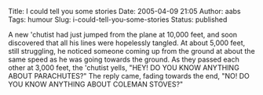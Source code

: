 Title: I could tell you some stories
Date: 2005-04-09 21:05
Author: aabs
Tags: humour
Slug: i-could-tell-you-some-stories
Status: published

A new 'chutist had just jumped from the plane at 10,000 feet, and soon discovered that all his lines were hopelessly tangled. At about 5,000 feet, still struggling, he noticed someone coming up from the ground at about the same speed as he was going towards the ground. As they passed each other at 3,000 feet, the 'chutist yells, "HEY! DO YOU KNOW ANYTHING ABOUT PARACHUTES?" The reply came, fading towards the end, "NO! DO YOU KNOW ANYTHING ABOUT COLEMAN STOVES?"

